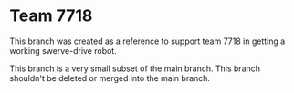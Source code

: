 # Team 7718

This branch was created as a reference to support team 7718 in getting a working swerve-drive robot.

This branch is a very small subset of the main branch. This branch shouldn't be deleted or merged into the main branch.
